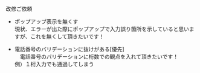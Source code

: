 改修ご依頼

- ポップアップ表示を無くす<br>
  現状、エラーが出た際にポップアップで入力誤り箇所を示していると思いますが、これを無くして頂きたいです！<br>
  
- 電話番号のバリデーションに抜けがある[優先]<br>
　電話番号のバリデーションに桁数での観点を入れて頂きたいです！<br>
  例）１桁入力でも通過してしまう
